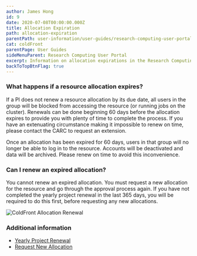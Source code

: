 ```yaml
---
author: James Hong
id: 9
date: 2020-07-08T00:00:00.000Z
title: Allocation Expiration
path: allocation-expiration
parentPath: user-information/user-guides/research-computing-user-portal
cat: coldFront
parentPage: User Guides
sideMenuParent: Research Computing User Portal
excerpt: Information on allocation expirations in the Research Computing User Portal.
backToTopBtnFlag: true
---
```


### What happens if a resource allocation expires?

If a PI does not renew a resource allocation by its due date, all users in the group will be blocked from accessing the resource (or running jobs on the cluster).  Renewals can be done beginning 60 days before the allocation expires to provide you with plenty of time to complete the process.  If you have an extenuating circumstance making it impossible to renew on time, please contact the CARC to request an extension.

Once an allocation has been expired for 60 days, users in that group will no longer be able to log in to the resource.  Accounts will be deactivated and data will be archived.  Please renew on time to avoid this inconvenience.

### Can I renew an expired allocation?

You cannot renew an expired allocation.  You must request a new allocation for the resource and go through the approval process again.  If you have not completed the yearly project renewal in the last 365 days, you will be required to do this first, before requesting any new allocations.  

![ColdFront Allocation Renewal](/images/coldfront_allocation_expires.png)

### Additional information

* [Yearly Project Renewal](yearly-project-renewal)  
* [Request New Allocation](request-new-allocation)
